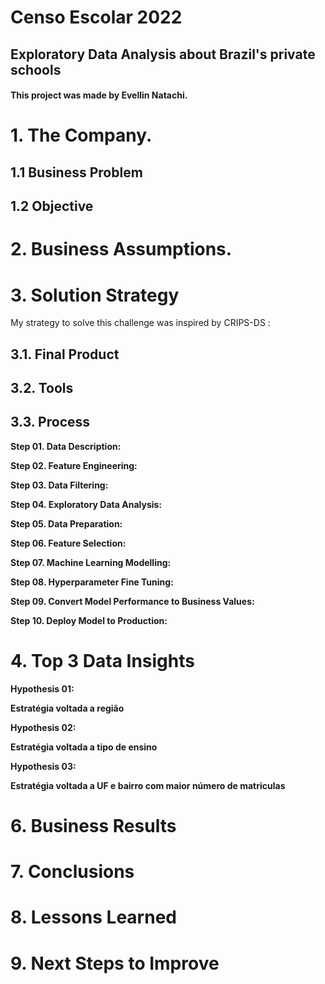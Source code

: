 # Censo Escolar 2022

## Exploratory Data Analysis about Brazil's private schools

#### This project was made by Evellin Natachi.

# 1. The Company.

## 1.1 Business Problem

## 1.2 Objective

# 2. Business Assumptions.

# 3. Solution Strategy

My strategy to solve this challenge was inspired by CRIPS-DS <!-- medium -->:

## 3.1. Final Product

## 3.2. Tools

## 3.3. Process

**Step 01. Data Description:**

**Step 02. Feature Engineering:**

**Step 03. Data Filtering:**

**Step 04. Exploratory Data Analysis:**

**Step 05. Data Preparation:**

**Step 06. Feature Selection:**

**Step 07. Machine Learning Modelling:**

**Step 08. Hyperparameter Fine Tuning:**

**Step 09. Convert Model Performance to Business Values:**

**Step 10. Deploy Model to Production:**

# 4. Top 3 Data Insights

**Hypothesis 01:**

**Estratégia voltada a região**

**Hypothesis 02:**

**Estratégia voltada a tipo de ensino**

**Hypothesis 03:**

**Estratégia voltada a UF e bairro com maior número de matriculas**
# 6. Business Results

# 7. Conclusions

# 8. Lessons Learned

# 9. Next Steps to Improve


